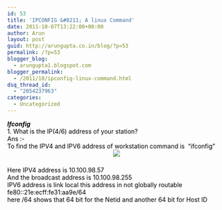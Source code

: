 ```yaml
---
id: 53
title: 'IPCONFIG &#8211; A linux Command'
date: 2011-10-07T13:22:00+00:00
author: Arun
layout: post
guid: http://arungupta.co.in/blog/?p=53
permalink: /?p=53
blogger_blog:
  - arungupta1.blogspot.com
blogger_permalink:
  - /2011/10/ipconfig-linux-command.html
dsq_thread_id:
  - "2054237963"
categories:
  - Uncategorized
---
```

<div dir="ltr" style="text-align: left;" trbidi="on">
  </p> 
  
  <div>
    <b><i><span style="color: black; font-family: "Cambria","serif"; font-size: 16.0pt; mso-bidi-font-family: Calibri; mso-bidi-language: AR-SA; mso-fareast-font-family: "Times New Roman"; mso-fareast-language: AR-SA;">Ifconfig<o:p></o:p></span></i></b>
  </div>
  
  <div>
  </div>
  
  <div>
    <span style="color: black; font-family: "Cambria","serif"; font-size: 14.0pt; mso-bidi-font-family: Calibri; mso-bidi-language: AR-SA; mso-fareast-font-family: "Times New Roman"; mso-fareast-language: AR-SA;">1. What is the IP(4/6) address of your station?<o:p></o:p></span>
  </div>
  
  <div>
  </div>
  
  <div>
    <span style="color: black; font-family: "Cambria","serif"; font-size: 14.0pt; mso-bidi-font-family: Calibri; mso-bidi-language: AR-SA; mso-fareast-font-family: "Times New Roman"; mso-fareast-language: AR-SA;">Ans :-<o:p></o:p></span>
  </div>
  
  <div>
    <span style="color: black; font-family: "Cambria","serif"; font-size: 14.0pt; mso-bidi-font-family: Calibri; mso-bidi-language: AR-SA; mso-fareast-font-family: "Times New Roman"; mso-fareast-language: AR-SA;">To find the IPV4 and IPV6 address of workstation command is<span>  </span>“ifconfig”<o:p></o:p></span>
  </div>
  
  <div>
  </div>
  
  <div style="clear: both; text-align: center;">
    <a href="http://3.bp.blogspot.com/-bVrnlRSUzdQ/To71sonEprI/AAAAAAAAANM/ltZ3wk4sTd8/s1600/qa.png" style="margin-left: 1em; margin-right: 1em;"><img border="0" src="http://3.bp.blogspot.com/-bVrnlRSUzdQ/To71sonEprI/AAAAAAAAANM/ltZ3wk4sTd8/s1600/qa.png" /></a>
  </div>
  
  <div>
  </div>
  
  <div>
    <span style="font-family: Cambria, serif;"><span style="font-size: 19px;"><br /></span></span>
  </div>
  
  <div>
    <span style="color: black; font-family: "Cambria","serif"; font-size: 14.0pt; mso-bidi-font-family: Calibri; mso-bidi-language: AR-SA; mso-fareast-font-family: "Times New Roman"; mso-fareast-language: AR-SA;">Here IPV4 address is 10.100.98.57 <o:p></o:p></span>
  </div>
  
  <div>
    <span style="color: black; font-family: "Cambria","serif"; font-size: 14.0pt; mso-bidi-font-family: Calibri; mso-bidi-language: AR-SA; mso-fareast-font-family: "Times New Roman"; mso-fareast-language: AR-SA;">And the broadcast address is 10.100.98.255<o:p></o:p></span>
  </div>
  
  <div>
  </div>
  
  <div>
    <span style="color: black; font-family: "Cambria","serif"; font-size: 14.0pt; mso-bidi-font-family: Calibri; mso-bidi-language: AR-SA; mso-fareast-font-family: "Times New Roman"; mso-fareast-language: AR-SA;">IPV6 address is link local this address in not globally routable <o:p></o:p></span>
  </div>
  
  <div>
    <span style="color: black; font-family: "Cambria","serif"; font-size: 14.0pt; mso-bidi-font-family: Calibri; mso-bidi-font-style: italic; mso-bidi-font-weight: bold; mso-bidi-language: AR-SA; mso-fareast-font-family: "Times New Roman"; mso-fareast-language: AR-SA;">fe80::21e:ecff:fe31:aa9e/64 <o:p></o:p></span>
  </div>
  
  <div>
    <span style="color: black; font-family: "Cambria","serif"; font-size: 14.0pt; mso-bidi-font-family: Calibri; mso-bidi-font-style: italic; mso-bidi-font-weight: bold; mso-bidi-language: AR-SA; mso-fareast-font-family: "Times New Roman"; mso-fareast-language: AR-SA;">here /64 shows that 64 bit for the Netid and another 64 bit for Host ID<o:p></o:p></span>
  </div>
</div>